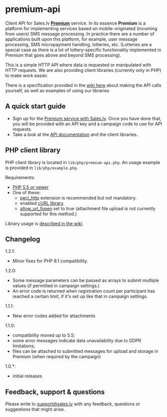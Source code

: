 premium-api
===========

Client API for Sales.lv **[Premium](https://sales.lv/sms/sms-premium/)** service. In its essence **Premium** is a platform for
implementing services based on mobile-originated (incoming from users) SMS message processing. In practice there are a number of applications
built upon this platform, for example, user message processing, SMS micropayment handling, lotteries, etc. (Lotteries are a special case
as there is a lot of lottery-specific functionality implemented in Premium that goes above and beyond SMS processing).

This is a simple HTTP API where data is requested or manipulated with HTTP requests. We are also providing client libraries
(currently only in PHP) to make work easier.

There is a specification provided in the [wiki here](https://github.com/Sales-LV/premium-api/wiki) about making the API calls yourself,
as well as examples of using our libraries

A quick start guide
------------
- Sign up for the [Premium service with Sales.lv](https://sales.lv/sms/sms-premium/). Once you have done that, you will be provided with an API key and a campaign code to use for API requests.
- Take a look at the [API documentation](https://github.com/Sales-LV/premium-api/wiki) and the client libraries.

PHP client library
------------
PHP client library is located in `lib/php/premium-api.php`. An usage example is provided in `lib/php/example.php`.

Requirements:
* [PHP 5.5 or newer](http://www.php.net/)
* One of these:
    * [pecl_http](http://pecl.php.net/package/pecl_http) extension is recommended but not mandatory.
    * enabled [cURL library](http://www.php.net/manual/en/book.curl.php).
    * [allow_url_fopen](http://php.net/manual/en/filesystem.configuration.php) set to true (attachment file upload is not currently supported for this method.)

Library usage is [described in the wiki](https://github.com/Sales-LV/premium-api/wiki/PHP-API-library).

Changelog
------------
1.2.1:
- Minor fixes for PHP 8.1 compatibility.

1.2.0:
- Some message parameters can be passed as arrays to submit multiple values (if permitted in campaign settings.)
- An error code is returned when registration count per participant has reached a certain limit, if it's set up like that in campaign settings.

1.1.1:
- New error codes added for attachments

1.1.0:
- compatibility moved up to 5.5;
- some error messages indicate data unavailability due to GDPR limitations;
- files can be attached to submitted messages for upload and storage in Premium (when required by the campaign)

1.0.*:
- initial releases

Feedback, support & questions
------------
Please write to support@sales.lv with any feedback, questions or suggestions that might arise.